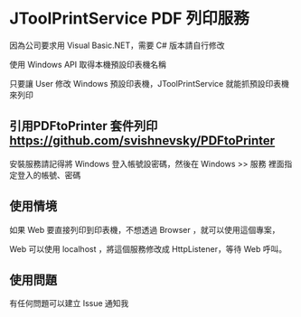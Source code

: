 # JToolPrintService PDF 列印服務

因為公司要求用 Visual Basic.NET，需要 C# 版本請自行修改

使用 Windows API 取得本機預設印表機名稱

只要讓 User 修改 Windows 預設印表機，JToolPrintService 就能抓預設印表機來列印

## 引用PDFtoPrinter 套件列印 https://github.com/svishnevsky/PDFtoPrinter

安裝服務請記得將 Windows 登入帳號設密碼，然後在 Windows >> 服務 裡面指定登入的帳號、密碼

## 使用情境

如果 Web 要直接列印到印表機，不想透過 Browser ，就可以使用這個專案，

Web 可以使用 localhost ，將這個服務修改成 HttpListener，等待 Web 呼叫。

## 使用問題

有任何問題可以建立 Issue 通知我

